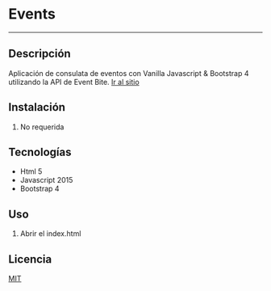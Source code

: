 # Events
---

## Descripción

Aplicación de consulata de eventos con Vanilla Javascript & Bootstrap 4
utilizando la API de Event Bite.
[Ir al sitio](https://FerGuevaraM95.github.io/events/)

## Instalación

1. No requerida

## Tecnologías

- Html 5
- Javascript 2015
- Bootstrap 4


## Uso

1. Abrir el index.html

## Licencia

[MIT](http://opensource.org/licenses/MIT)
